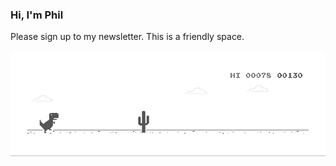 ### Hi, I'm Phil 

Please sign up to my newsletter.
This is a friendly space.

![Dino](https://raw.githubusercontent.com/praveenscience/praveenscience/master/dino.gif)



<!--
**Philokane/Philokane** is a ✨ _special_ ✨ repository because its `README.md` (this file) appears on your GitHub profile.

Here are some ideas to get you started:

- 🔭 I’m currently working on ...
- 🌱 I’m currently learning ...
- 👯 I’m looking to collaborate on ...
- 🤔 I’m looking for help with ...
- 💬 Ask me about ...
- 📫 How to reach me: ...
- 😄 Pronouns: ...
- ⚡ Fun fact: ...
-->
